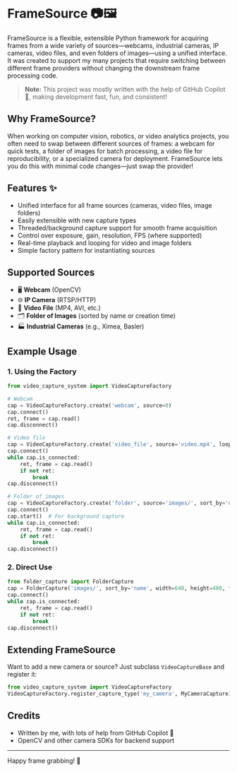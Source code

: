 # FrameSource 📷🖼️

FrameSource is a flexible, extensible Python framework for acquiring frames from a wide variety of sources—webcams, industrial cameras, IP cameras, video files, and even folders of images—using a unified interface. It was created to support my many projects that require switching between different frame providers without changing the downstream frame processing code.

> **Note:** This project was mostly written with the help of GitHub Copilot 🤖, making development fast, fun, and consistent!

## Why FrameSource?

When working on computer vision, robotics, or video analytics projects, you often need to swap between different sources of frames: a webcam for quick tests, a folder of images for batch processing, a video file for reproducibility, or a specialized camera for deployment. FrameSource lets you do this with minimal code changes—just swap the provider!

## Features ✨

- Unified interface for all frame sources (cameras, video files, image folders)
- Easily extensible with new capture types
- Threaded/background capture support for smooth frame acquisition
- Control over exposure, gain, resolution, FPS (where supported)
- Real-time playback and looping for video and image folders
- Simple factory pattern for instantiating sources

## Supported Sources

- 🖥️ **Webcam** (OpenCV)
- 🌐 **IP Camera** (RTSP/HTTP)
- 🎥 **Video File** (MP4, AVI, etc.)
- 🗂️ **Folder of Images** (sorted by name or creation time)
- 🏭 **Industrial Cameras** (e.g., Ximea, Basler)

## Example Usage

### 1. Using the Factory

```python
from video_capture_system import VideoCaptureFactory

# Webcam
cap = VideoCaptureFactory.create('webcam', source=0)
cap.connect()
ret, frame = cap.read()
cap.disconnect()

# Video file
cap = VideoCaptureFactory.create('video_file', source='video.mp4', loop=True)
cap.connect()
while cap.is_connected:
    ret, frame = cap.read()
    if not ret:
        break
cap.disconnect()

# Folder of images
cap = VideoCaptureFactory.create('folder', source='images/', sort_by='date', fps=10, loop=True)
cap.connect()
cap.start()  # For background capture
while cap.is_connected:
    ret, frame = cap.read()
    if not ret:
        break
cap.disconnect()
```

### 2. Direct Use

```python
from folder_capture import FolderCapture
cap = FolderCapture('images/', sort_by='name', width=640, height=480, fps=15, real_time=True, loop=True)
cap.connect()
while cap.is_connected:
    ret, frame = cap.read()
    if not ret:
        break
cap.disconnect()
```

## Extending FrameSource

Want to add a new camera or source? Just subclass `VideoCaptureBase` and register it:

```python
from video_capture_system import VideoCaptureFactory
VideoCaptureFactory.register_capture_type('my_camera', MyCameraCapture)
```

## Credits

- Written by me, with lots of help from GitHub Copilot 🤖
- OpenCV and other camera SDKs for backend support

---

Happy frame grabbing! 🚀
